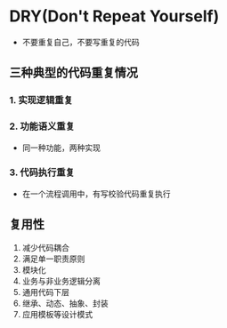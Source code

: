 # DRY(Don't Repeat Yourself)

- 不要重复自己，不要写重复的代码

## 三种典型的代码重复情况

### 1. 实现逻辑重复

### 2. 功能语义重复

- 同一种功能，两种实现

### 3. 代码执行重复

- 在一个流程调用中，有写校验代码重复执行

## 复用性

1. 减少代码耦合
2. 满足单一职责原则
3. 模块化
4. 业务与非业务逻辑分离
5. 通用代码下层
6. 继承、动态、抽象、封装
7. 应用模板等设计模式
